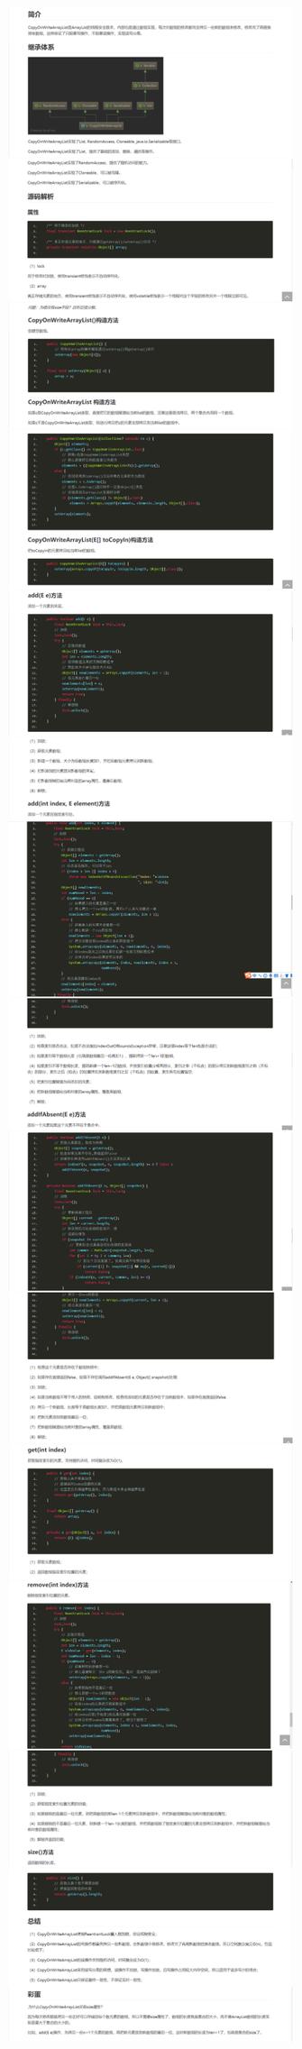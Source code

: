 ![](./image/1-1.png)
![](./image/1-2.png)
![](./image/1-3.png)
![](./image/1-4.png)
![](./image/1-5.png)
![](./image/1-6.png)
![](./image/1-7.png)
![](./image/1-8.png)
![](./image/1-9.png)
![](./image/1-10.png)
![](./image/1-11.png)
![](./image/1-12.png)
![](./image/1-13.png)
![](./image/1-14.png)
![](./image/1-15.png)